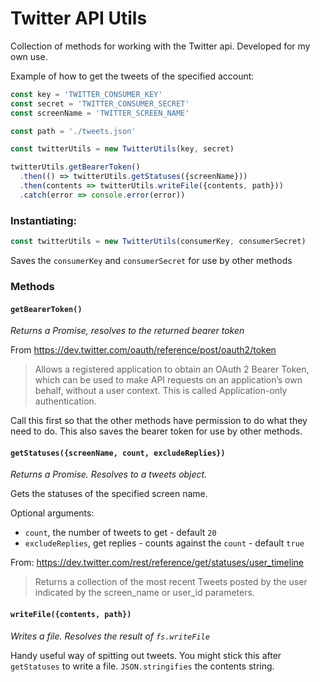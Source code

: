 # Twitter API Utils

Collection of methods for working with the Twitter api. Developed for my own use.

Example of how to get the tweets of the specified account:

```javascript
const key = 'TWITTER_CONSUMER_KEY'
const secret = 'TWITTER_CONSUMER_SECRET'
const screenName = 'TWITTER_SCREEN_NAME'

const path = './tweets.json'

const twitterUtils = new TwitterUtils(key, secret)

twitterUtils.getBearerToken()
  .then(() => twitterUtils.getStatuses({screenName}))
  .then(contents => twitterUtils.writeFile({contents, path}))
  .catch(error => console.error(error))
```

### Instantiating:

```javascript
const twitterUtils = new TwitterUtils(consumerKey, consumerSecret)
```

Saves the `consumerKey` and `consumerSecret` for use by other methods

### Methods

#### `getBearerToken()`

*Returns a Promise, resolves to the returned bearer token*

From https://dev.twitter.com/oauth/reference/post/oauth2/token

> Allows a registered application to obtain an OAuth 2 Bearer Token, which can be used to make API requests on an application’s own behalf, without a user context. This is called Application-only authentication.

Call this first so that the other methods have permission to do what they need to do. This also saves the bearer token for use by other methods.

#### `getStatuses({screenName, count, excludeReplies})`

*Returns a Promise. Resolves to a tweets object.*

Gets the statuses of the specified screen name.

Optional arguments:

* `count`, the number of tweets to get - default `20`
* `excludeReplies`, get replies - counts against the `count` - default `true`

From: https://dev.twitter.com/rest/reference/get/statuses/user_timeline

> Returns a collection of the most recent Tweets posted by the user indicated by the screen_name or user_id parameters.

#### `writeFile({contents, path})`

*Writes a file. Resolves the result of `fs.writeFile`*

Handy useful way of spitting out tweets. You might stick this after `getStatuses` to write a file. `JSON.stringifies` the contents string.

